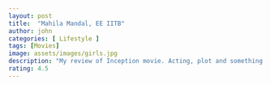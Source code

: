```yaml
---
layout: post
title:  "Mahila Mandal, EE IITB"
author: john
categories: [ Lifestyle ]
tags: [Movies]
image: assets/images/girls.jpg
description: "My review of Inception movie. Acting, plot and something else in this short description."
rating: 4.5
---
```

